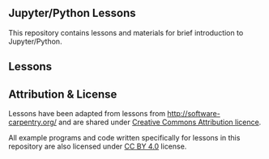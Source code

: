 Jupyter/Python Lessons
----------------------

This repository contains lessons and materials for brief introduction to
Jupyter/Python.

Lessons
-------


Attribution & License
---------------------
Lessons have been adapted from lessons from http://software-carpentry.org/ and
are shared under [Creative Commons Attribution licence](https://creativecommons.org/licenses/by/4.0/).

All example programs and code written specifically for lessons in this repository
are also licensed under [CC BY 4.0](https://creativecommons.org/licenses/by/4.0/legalcode) license.
